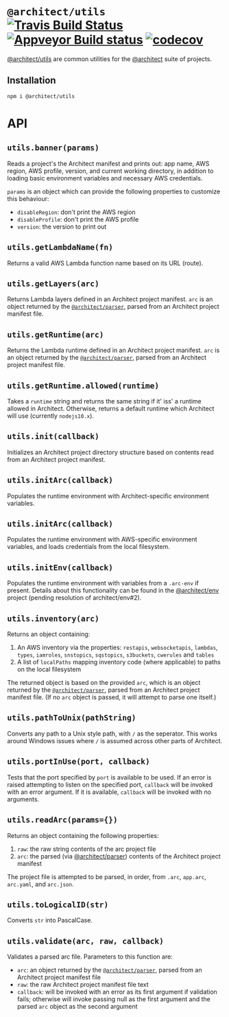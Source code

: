 # `@architect/utils` [![Travis Build Status](https://travis-ci.com/architect/utils.svg?branch=master)](https://travis-ci.com/architect/utils) [![Appveyor Build status](https://ci.appveyor.com/api/projects/status/dooe6ku7k0x83bud/branch/master?svg=true)](https://ci.appveyor.com/project/ArchitectCI/utils/branch/master) [![codecov](https://codecov.io/gh/architect/utils/branch/master/graph/badge.svg)](https://codecov.io/gh/architect/utils)

[@architect/utils][npm] are common utilities for the [@architect][arc] suite of projects.

## Installation

    npm i @architect/utils

# API

## `utils.banner(params)`

Reads a project's the Architect manifest and prints out: app name, AWS region, AWS profile, version, and current working directory, in addition to loading basic environment variables and necessary AWS credentials.

`params` is an object which can provide the following properties to customize this behaviour:

- `disableRegion`: don't print the AWS region
- `disableProfile`: don't print the AWS profile
- `version`: the version to print out


## `utils.getLambdaName(fn)`

Returns a valid AWS Lambda function name based on its URL (route).


## `utils.getLayers(arc)`

Returns Lambda layers defined in an Architect project manifest. `arc` is an object returned by the [`@architect/parser`][parser], parsed from an Architect project manifest file.


## `utils.getRuntime(arc)`

Returns the Lambda runtime defined in an Architect project manifest. `arc` is an object returned by the [`@architect/parser`][parser], parsed from an Architect project manifest file.


## `utils.getRuntime.allowed(runtime)`

Takes a `runtime` string and returns the same string if it' iss' a runtime allowed in Architect. Otherwise, returns a default runtime which Architect will use (currently `nodejs10.x`).


## `utils.init(callback)`

Initializes an Architect project directory structure based on contents read from an Architect project manifest.


## `utils.initArc(callback)`

Populates the runtime environment with Architect-specific environment variables.


## `utils.initArc(callback)`

Populates the runtime environment with AWS-specific environment variables, and loads credentials from the local filesystem.


## `utils.initEnv(callback)`

Populates the runtime environment with variables from a `.arc-env` if present. Details about this functionality can be found in the [@architect/env][env] project (pending resolution of architect/env#2).


## `utils.inventory(arc)`

Returns an object containing:

1. An AWS inventory via the properties: `restapis`, `websocketapis`, `lambdas`,
   `types`, `iamroles`, `snstopics`, `sqstopics`, `s3buckets`, `cwerules` and
   `tables`
2. A list of `localPaths` mapping inventory code (where applicable) to paths on
   the local filesystem

The returned object is based on the provided `arc`, which is an object returned by the [`@architect/parser`][parser], parsed from an Architect project manifest file. (If no `arc` object is passed, it will attempt to parse one itself.)


## `utils.pathToUnix(pathString)`

Converts any path to a Unix style path, with `/` as the seperator. This works around Windows issues where `/` is assumed across other parts of Architect.


## `utils.portInUse(port, callback)`

Tests that the port specified by `port` is available to be used. If an error is raised attempting to listen on the specified port, `callback` will be invoked with an error argument. If it is available, `callback` will be invoked with no arguments.


## `utils.readArc(params={})`

Returns an object containing the following properties:

1. `raw`: the raw string contents of the arc project file
2. `arc`: the parsed (via [@architect/parser][parser]) contents of the Architect project manifest

The project file is attempted to be parsed, in order, from `.arc`, `app.arc`, `arc.yaml`, and `arc.json`.


## `utils.toLogicalID(str)`

Converts `str` into PascalCase.


## `utils.validate(arc, raw, callback)`

Validates a parsed arc file. Parameters to this function are:

- `arc`: an object returned by the [`@architect/parser`][parser], parsed from an Architect project manifest file
- `raw`: the raw Architect project manifest file text
- `callback`: will be invoked with an error as its first argument if validation fails; otherwise will invoke passing null as the first argument and the parsed `arc` object as the second argument


[arc]: https://github.com/architect
[npm]: https://www.npmjs.com/package/@architect/utils
[env]: https://github.com/architect/env
[parser]: https://www.npmjs.com/package/@architect/parser
